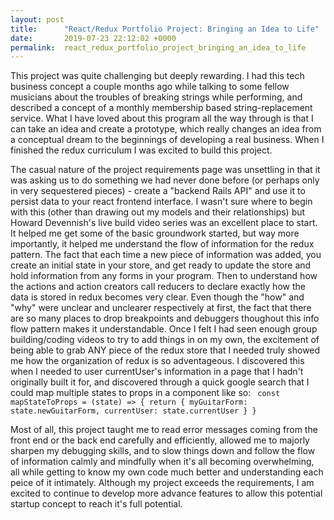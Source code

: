 ```yaml
---
layout: post
title:      "React/Redux Portfolio Project: Bringing an Idea to Life"
date:       2019-07-23 22:12:02 +0000
permalink:  react_redux_portfolio_project_bringing_an_idea_to_life
---
```



This project was quite challenging but deeply rewarding. I had this tech business concept a couple months ago while talking to some fellow musicians about the troubles of breaking strings while performing, and described a concept of a monthly membership based string-replacement service. What I have loved about this program all the way through is that I can take an idea and create a prototype, which really changes an idea from a conceptual dream to the beginnings of developing a real business. When I finished the redux curriculum I was excited to build this project.

The casual nature of the project requirements page was unsettling in that it was asking us to do something we had never done before (or perhaps only in very sequestered pieces) - create a "backend Rails API" and use it to persist data to your react frontend interface. I wasn't sure where to begin with this (other than drawing out my models and their relationships) but Howard Devennish's live build video series was an excellent place to start. It helped me get some of the basic groundwork started, but way more importantly, it helped me understand the flow of information for the redux pattern. The fact that each time a new piece of information was added, you create an initial state in your store, and get ready to update the store and hold information from any forms in your program. Then to understand how the actions and action creators call reducers to declare exactly how the data is stored in redux becomes very clear. Even though the "how" and "why" were unclear and unclearer respectively at first, the fact that there are so many places to drop breakpoints and debuggers thoughout this info flow pattern makes it understandable. Once I felt I had seen enough group building/coding videos to try to add things in on my own, the excitement of being able to grab ANY piece of the redux store that I needed truly showed me how the organization of redux is so adventageous. I discovered this when I needed to user currentUser's information in a page that I hadn't originally built it for, and discovered through a quick google search that I could map multiple states to props in a component like so:
`
const mapStateToProps = (state) => {
  return {
    myGuitarForm: state.newGuitarForm,
    currentUser: state.currentUser
  }
}`

Most of all, this project taught me to read error messages coming from the front end or the back end carefully and efficiently, allowed me to majorly sharpen my debugging skills, and to slow things down and follow the flow of information calmly and mindfully when it's all becoming overwhelming, all while getting to know my own code much better and understanding each peice of it intimately. Although my project exceeds the requirements, I am excited to continue to develop more advance features to allow this potential startup concept to reach it's full potential.


